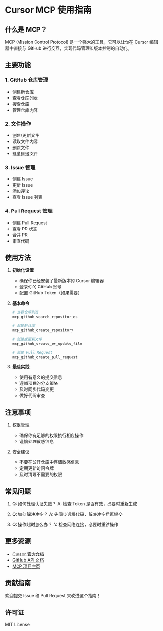 # Cursor MCP 使用指南

## 什么是 MCP？

MCP (Mission Control Protocol) 是一个强大的工具，它可以让你在 Cursor 编辑器中直接与 GitHub 进行交互，实现代码管理和版本控制的自动化。

## 主要功能

### 1. GitHub 仓库管理
- 创建新仓库
- 查看仓库列表
- 搜索仓库
- 管理仓库内容

### 2. 文件操作
- 创建/更新文件
- 读取文件内容
- 删除文件
- 批量推送文件

### 3. Issue 管理
- 创建 Issue
- 更新 Issue
- 添加评论
- 查看 Issue 列表

### 4. Pull Request 管理
- 创建 Pull Request
- 查看 PR 状态
- 合并 PR
- 审查代码

## 使用方法

1. **初始化设置**
   - 确保你已经安装了最新版本的 Cursor 编辑器
   - 登录你的 GitHub 账号
   - 配置 GitHub Token（如果需要）

2. **基本命令**
   ```bash
   # 查看仓库列表
   mcp_github_search_repositories

   # 创建新仓库
   mcp_github_create_repository

   # 创建或更新文件
   mcp_github_create_or_update_file

   # 创建 Pull Request
   mcp_github_create_pull_request
   ```

3. **最佳实践**
   - 使用有意义的提交信息
   - 遵循项目的分支策略
   - 及时同步代码变更
   - 做好代码审查

## 注意事项

1. 权限管理
   - 确保你有足够的权限执行相应操作
   - 谨慎处理敏感信息

2. 安全建议
   - 不要在公开仓库中存储敏感信息
   - 定期更新访问令牌
   - 及时清理不需要的权限

## 常见问题

1. Q: 如何处理认证失败？
   A: 检查 Token 是否有效，必要时重新生成

2. Q: 如何解决冲突？
   A: 先同步远程代码，解决冲突后再提交

3. Q: 操作超时怎么办？
   A: 检查网络连接，必要时重试操作

## 更多资源

- [Cursor 官方文档](https://cursor.sh/)
- [GitHub API 文档](https://docs.github.com/en/rest)
- [MCP 项目主页](https://github.com/mogewcy/test2025)

## 贡献指南

欢迎提交 Issue 和 Pull Request 来改进这个指南！

## 许可证

MIT License